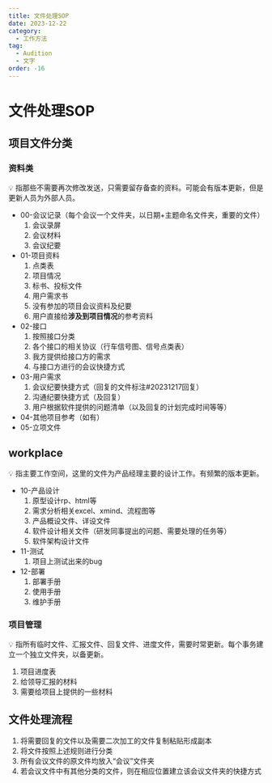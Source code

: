 ```yaml
---
title: 文件处理SOP
date: 2023-12-22
category:
  - 工作方法
tag:
  - Audition
  - 文字
order: -16
---
```



# 文件处理SOP

## 项目文件分类

### 资料类

<aside>
💡 指那些不需要再次修改发送，只需要留存备查的资料。可能会有版本更新，但是更新人员为外部人员。

</aside>

- 00-会议记录（每个会议一个文件夹，以日期+主题命名文件夹，重要的文件）
    1. 会议录屏
    2. 会议材料
    3. 会议纪要
- 01-项目资料
    1. 点类表
    2. 项目情况
    3. 标书、投标文件
    4. 用户需求书
    5. 没有参加的项目会议资料及纪要
    6. 用户直接给**涉及到项目情况**的参考资料
- 02-接口
    1. 按照接口分类
    2. 各个接口的相关协议（行车信号图、信号点类表）
    3. 我方提供给接口方的需求
    4. 与接口方进行的会议快捷方式
- 03-用户需求
    1. 会议纪要快捷方式（回复的文件标注#20231217回复）
    2. 沟通纪要快捷方式（及回复）
    3. 用户根据软件提供的问题清单（以及回复的计划完成时间等等）
- 04-其他项目参考（如有）
- 05-立项文件


## workplace

<aside>
💡 指主要工作空间，这里的文件为产品经理主要的设计工作。有频繁的版本更新。

</aside>

- 10-产品设计
    1. 原型设计rp、html等
    2. 需求分析相关excel、xmind、流程图等
    3. 产品概设文件、详设文件
    4. 软件设计相关文件（研发同事提出的问题、需要处理的任务等）
    5. 软件架构设计文件
- 11-测试
    1. 项目上测试出来的bug
- 12-部署
    1. 部署手册
    2. 使用手册
    3. 维护手册

### 项目管理

<aside>
💡 指所有临时文件、汇报文件、回复文件、进度文件，需要时常更新。每个事务建立一个独立文件夹，以备更新。

</aside>

1. 项目进度表
2. 给领导汇报的材料
3. 需要给项目上提供的一些材料

## 文件处理流程

1. 将需要回复的文件以及需要二次加工的文件复制粘贴形成副本
2. 将文件按照上述规则进行分类
3. 所有会议文件的原文件均放入“会议”文件夹
4. 若会议文件中有其他分类的文件，则在相应位置建立该会议文件夹的快捷方式